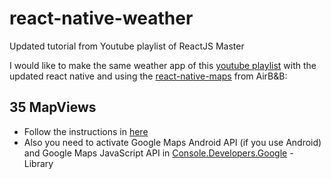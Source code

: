 <h1>react-native-weather</h1>

Updated tutorial from Youtube playlist of ReactJS Master

I would like to make the same weather app of this <a href="https://www.youtube.com/watch?v=Sjih0Tx_2zI&list=PLOeinl7x5bmD4qa6WJM2NXrili52GpCXu&index=35">youtube playlist</a>  with the updated react native and using the <a href="https://github.com/airbnb/react-native-maps">react-native-maps</a> from AirB&B: 


<h2>35 MapViews </h2>
<ul>
<li>Follow the instructions in <a href="https://github.com/airbnb/react-native-maps/blob/master/docs/installation.md" >here</a></li>
<li>Also you need to activate Google Maps Android API (if you use Android) and Google Maps JavaScript API in <a href="https://console.developers.google.com/">Console.Developers.Google</a> - Library
</ul>
